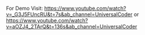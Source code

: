 For Demo Visit:
https://www.youtube.com/watch?v=_G3J5FUncRU&t=7s&ab_channel=UniversalCoder
or
https://www.youtube.com/watch?v=aOZJ4_2TArQ&t=136s&ab_channel=UniversalCoder
